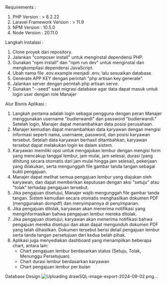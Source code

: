 Requirements :
1. PHP Version : > 8.2.22
2. Laravel Framework Version : > 11.9
3. NPM Version : 10.5.0
4. Node Version : 20.11.0

Langkah Instalasi :

1. Clone proyek dari repository.
2. Jalankan "composer install" untuk menginstal dependensi PHP.
3. Gunakan "npm install" dan "npm run dev" untuk menginstal dan mengkompilasi dependensi JavaScript.
4. Ubah nama file .env.example menjadi .env, lalu sesuaikan database.
5. Generate APP KEY dengan perintah "php artisan key:generate".
6. Jalankan server dengan perintah php artisan serve.
7. Gunakan "--seed" saat migrasi database agar data dapat masuk untuk login user dengan role Manajer

Alur Bisnis Aplikasi    :
1. Langkah pertama adalah login sebagai pengguna dengan peran Manajer menggunakan username "budierwandi" dan password "budierwandi." Setelah login, Manajer dapat menambahkan data posisi perusahaan.
2. Manajer kemudian dapat menambahkan data karyawan dengan mengisi informasi seperti nama, username, password, dan posisi karyawan tersebut. Setelah data karyawan berhasil ditambahkan, karyawan tersebut dapat melakukan login ke dalam sistem.
3. Karyawan memiliki opsi untuk mengajukan lembur dengan mengisi form yang mencakup tanggal lembur, jam mulai, jam selesai, durasi (yang dihitung secara otomatis dari jam mulai hingga jam selesai), pekerjaan yang dilakukan, serta mengunggah file gambar tanda tangan sebagai bukti pengajuan.
4. Manajer dapat melihat semua pengajuan lembur yang diajukan oleh karyawan, dan dapat memberikan keputusan dengan aksi "setuju" atau "tolak" terhadap pengajuan tersebut.
5. Jika pengajuan disetujui, Manajer wajib mengunggah file gambar tanda tangan. Sistem kemudian secara otomatis menghasilkan dokumen PDF (menggunakan dompdf) dan menyimpannya di penyimpanan.
6. Jika pengajuan ditolak, karyawan akan menerima notifikasi yang menginformasikan bahwa pengajuan lembur mereka ditolak.
7. Jika pengajuan disetujui, karyawan akan menerima notifikasi bahwa pengajuan mereka disetujui dan akan dapat mengunduh dokumen PDF yang telah dihasilkan. Dokumen tersebut berisi detail pengajuan lembur serta tanda tangan persetujuan dari kedua belah pihak.
8. Aplikasi juga menyediakan dashboard yang menampilkan beberapa chart, antara lain:
    - Chart pengajuan lembur berdasarkan status (Setuju, Tolak, Menunggu Persetujuan).
    - Chart durasi lembur berdasarkan karyawan
    - Chart pengajuan lembur per bulan

Database Design
![Uploading drawSQL-image-export-2024-09-02.png…]()
